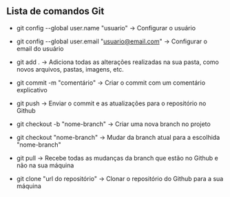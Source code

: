 ## Lista de comandos Git

- git config --global user.name "usuario" -> Configurar o usuário

- git config --global user.email "usuario@email.com" -> Configurar o email do usuário

- git add . -> Adiciona todas as alterações realizadas na sua pasta, como novos arquivos, pastas, imagens, etc.

- git commit -m "comentário" -> Criar o commit com um comentário explicativo

- git push -> Enviar o commit e as atualizações para o repositório no Github

- git checkout -b "nome-branch" -> Criar uma nova branch no projeto

- git checkout "nome-branch" -> Mudar da branch atual para a escolhida "nome-branch"

- git pull -> Recebe todas as mudanças da branch que estão no Github e não na sua máquina

- git clone "url do repositório" -> Clonar o repositório do Github para a sua máquina